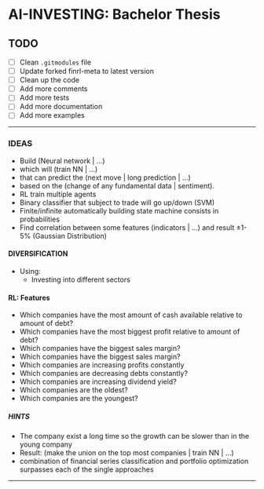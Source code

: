 # AI-INVESTING: Bachelor Thesis

## TODO

- [ ] Clean `.gitmodules` file
- [ ] Update forked finrl-meta to latest version
- [ ] Clean up the code
- [ ] Add more comments
- [ ] Add more tests
- [ ] Add more documentation
- [ ] Add more examples

-------------------- -------------------- --------------------

### IDEAS

- Build (Neural network | ...)
- which will (train NN | ...)
- that can predict the (next move | long prediction | ...)
- based on the (change of any fundamental data | sentiment).
- RL train multiple agents
- Binary classifier that subject to trade will go up/down (SVM)
- Finite/infinite automatically building state machine consists in probabilities
- Find correlation between some features (indicators | ...) and result ±1-5% (Gaussian Distribution)

#### DIVERSIFICATION

- Using:
  - Investing into different sectors

#### RL: Features

- Which companies have the most amount of cash available relative to amount of debt?
- Which companies have the most biggest profit relative to amount of debt?
- Which companies have the biggest sales margin?
- Which companies have the biggest sales margin?
- Which companies are increasing profits constantly
- Which companies are decreasing debts constantly?
- Which companies are increasing dividend yield?
- Which companies are the oldest?
- Which companies are the youngest?

##### HINTS

- The company exist a long time so the growth can be slower than in the young company
- Result: (make the union on the top most companies | train NN | ...)
- combination of financial series classification and portfolio optimization surpasses each of the single approaches

-------------------- -------------------- --------------------
